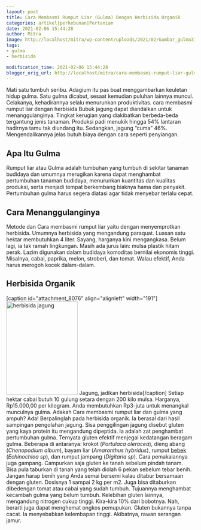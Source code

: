 ```yaml
---
layout: post
title: Cara Membasmi Rumput Liar (Gulma) Dengan Herbisida Organik
categories: artikel|perkebunan|Pertanian
date: 2021-02-06 15:44:28
author: Mitra
image: http://localhost/mitra/wp-content/uploads/2021/02/Gambar_gulma31_1024x690.jpg
tags:
- gulma
- herbisida

modification_time: 2021-02-06 15:44:28
blogger_orig_url: http://localhost/mitra/cara-membasmi-rumput-liar-gulma-organik.html
---
```


Mati satu tumbuh seribu. Adagium itu pas buat menggambarkan keuletan hidup gulma. Satu gulma dicabut, sesaat kemudian puluhan lainnya muncul. Celakanya, kehadirannya selalu menurunkan produktivitas. cara membasmi rumput liar dengan herbisida Bubuk jagung dapat diandalkan untuk menanggulanginya.
Tingkat kerugian yang diakibatkan berbeda-beda tergantung jenis tanaman. Produksi padi menukik hingga 54% lantaran hadirnya tamu tak diundang itu. Sedangkan, jagung “cuma” 46%. Mengendalikannya jelas butuh biaya dengan cara seperti penyiangan.
<h2>Apa Itu Gulma</h2>
Rumput liar atau Gulma adalah tumbuhan yang tumbuh di sekitar tanaman budidaya dan umumnya merugikan karena dapat menghambat pertumbuhan tanaman budidaya, menurunkan kuantitas dan kualitas produksi, serta menjadi tempat berkembang biaknya hama dan penyakit. Pertumbuhan gulma harus segera diatasi agar tidak menyebar terlalu cepat.
<h2>Cara Menanggulanginya</h2>
Metode dan Cara membasmi rumput liar yaitu dengan menyemprotkan herbisida. Umumnya herbisida yang mengandung paraquat. Luasan satu hektar membutuhkan 4 liter. Sayang, harganya kini mengangkasa. Belum lagi, ia tak ramah lingkungan.
Masih ada jurus lain: mulsa plastik hitam perak. Lazim digunakan dalam budidaya komoditas bernilai ekonomis tinggi. Misalnya, cabai, paprika, melon, stroberi, dan tomat. Walau efektif, Anda harus merogoh kocek dalam-dalam.
<h2 id="alami">Herbisida Organik</h2>
[caption id="attachment_8076" align="alignleft" width="191"]<a href="http://127.0.0.1/mitra/wp-content/uploads/2021/02/Gambar_gulma_588x768.jpg"><img class="wp-image-8076" src="http://127.0.0.1/mitra/wp-content/uploads/2021/02/Gambar_gulma_588x768.jpg" alt="herbisida jagung" width="191" height="249" /></a> Jagung, jadikan herbisida[/caption]
Setiap hektar cabai butuh 10 gulung setara dengan 200 kilo mulsa. Harganya, Rp15.000,00 per kilogram. Anda membutuhkan Rp3-juta untuk menangkal munculnya gulma. Adakah Cara membasmi rumput liar dan gulma yang ampuh?
Ada! Berpalinglah pada herbisida organik. Ia berasal dari hasil sampingan pengolahan jagung. Sisa penggilingan jagung disebut gluten yang kaya protein itu mengandung dipeptida. Ia adalah zat penghambat pertumbuhan gulma.
Ternyata gluten efektif menjegal kedatangan beragam gulma. Beberapa di antaranya: krokot (<i>Portulaca oleracea</i>), dieng abang (<i>Chenopodium album</i>), bayam liar (<i>Amaranthus hybridus</i>), rumput <a class="wpil_keyword_link " title="bebek" href="http://127.0.0.1/mitra/topik/bebek" data-wpil-keyword-link="linked">bebek</a> (<i>Echinochloa sp</i>), dan rumput jampang (<i>Digitaria sp</i>).
Cara pemakaiannya juga gampang. Campurkan saja gluten ke tanah sebelum pindah tanam. Bisa pula taburkan di tanah yang telah diolah 6 pekan sebelum tebar benih. Jangan harap benih yang Anda semai bersemi kalau ditabur bersamaan dengan gluten. Dosisnya 1 sampai 2 kg per m2. Juga bisa ditaburkan dibedengan tomat atau cabai yang sudah tumbuh. Tujuannya menghambat kecambah gulma yang belum tumbuh.
Kelebihan gluten lainnya, mengandung nitrogen cukup tinggi. Kira-kira 10% dari bobotnya. Nah, berarti juga dapat menghemat ongkos pemupukan. Gluten bukannya tanpa cacat. Ia menyebabkan kelembapan tinggi. Akibatnya, rawan serangan jamur.
